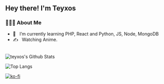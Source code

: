 <h2> Hey there! I'm Teyxos</h2>

<h3> 👨🏻‍💻 About Me </h3>

- 🔭 &nbsp; I’m currently learning PHP, React and Python, JS, Node, MongoDB 
- ✍️ &nbsp; Watching Anime.

<br>

<img align="center" src="https://github-readme-stats.vercel.app/api?username=Teyxos&include_all_commits=true&count_private=true&show_icons=true&line_height=20&title_color=7A7ADB&icon_color=2234AE&text_color=D3D3D3&bg_color=0,000000,130F40" alt="teyxos's Github Stats">

</br>

![Top Langs](https://github-readme-stats.vercel.app/api/top-langs/?username=teyxos)

[![ko-fi](https://ko-fi.com/img/githubbutton_sm.svg)](https://ko-fi.com/Q5Q06L58C)
